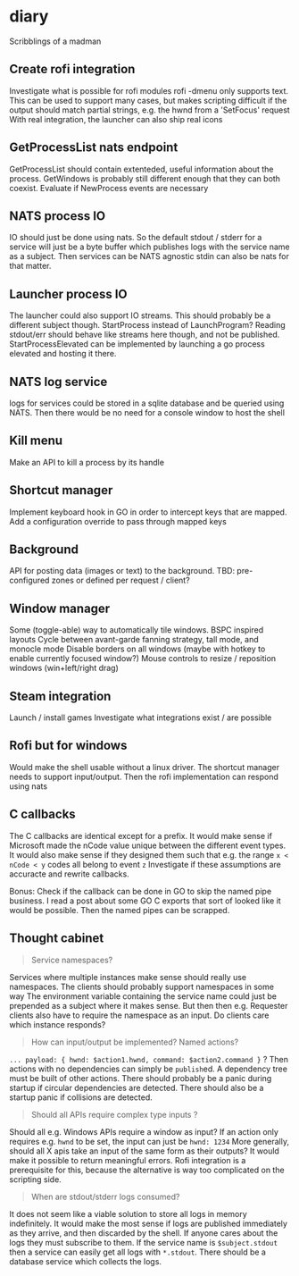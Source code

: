 # diary
Scribblings of a madman

## Create rofi integration
  Investigate what is possible for rofi modules
  rofi -dmenu only supports text. This can be used to support many cases,
  but makes scripting difficult if the output should match partial strings, e.g. the hwnd from a 'SetFocus' request
  With real integration, the launcher can also ship real icons
## GetProcessList nats endpoint
  GetProcessList should contain extenteded, useful information 
  about the process. GetWindows is probably still different enough
  that they can both coexist.
  Evaluate if NewProcess events are necessary
## NATS process IO 
  IO should just be done using nats. So the default stdout / stderr for a service will just be a byte buffer which publishes logs 
  with the service name as a subject. Then services can be NATS agnostic
  stdin can also be nats for that matter. 
## Launcher process IO 
  The launcher could also support IO streams. This should probably be a different subject though.
  StartProcess instead of LaunchProgram? Reading stdout/err should behave like streams here though, and not be published.
  StartProcessElevated can be implemented by launching a go process elevated and hosting it there.
## NATS log service
  logs for services could be stored in a sqlite database
  and be queried using NATS. Then there would be no need 
  for a console window to host the shell
## Kill menu
  Make an API to kill a process by its handle
## Shortcut manager
  Implement keyboard hook in GO in order to intercept keys that are mapped.
  Add a configuration override to pass through mapped keys
## Background 
  API for posting data (images or text) to the background. TBD: pre-configured zones or defined per request / client?
## Window manager 
  Some (toggle-able) way to automatically tile windows. BSPC inspired layouts
  Cycle between avant-garde fanning strategy, tall mode, and monocle mode
  Disable borders on all windows (maybe with hotkey to enable currently focused window?)
  Mouse controls to resize / reposition windows (win+left/right drag)
## Steam integration 
  Launch / install games
  Investigate what integrations exist / are possible
## Rofi but for windows
  Would make the shell usable without a linux driver. The shortcut manager needs to support input/output. Then the rofi implementation can respond using nats 
## C callbacks
  The C callbacks are identical except for a prefix.
  It would make sense if Microsoft made the nCode value unique between the different event types. 
  It would also make sense if they designed them such that e.g. the range `x < nCode < y` codes all belong to event `z`
  Investigate if these assumptions are accuracte and rewrite callbacks.

  Bonus: Check if the callback can be done in GO to skip the named pipe business.
  I read a post about some GO C exports that sort of looked like it would be possible. Then the named pipes can 
  be scrapped.

## Thought cabinet
  > Service namespaces?

  Services where multiple instances make sense should really use namespaces. The clients should probably support namespaces in some way 
  The environment variable containing the service name could just be prepended as a subject where it makes sense. But then 
  then e.g. Requester clients also have to require the namespace as an input. Do clients care which instance responds?

  > How can input/output be implemented? Named actions?

  `... payload: { hwnd: $action1.hwnd, command: $action2.command }` ?
  Then actions with no dependencies can simply be `publish`ed. A dependency tree must be built of other actions.
  There should probably be a panic during startup if circular dependencies are detected.
  There should also be a startup panic if collisions are detected.

  > Should all APIs require complex type inputs ?

  Should all e.g. Windows APIs require a window as input? If an action only requires e.g. `hwnd` to be set, the input can just be `hwnd: 1234`
  More generally, should all X apis take an input of the same form as their outputs? It would make it possible to return meaningful errors.
  Rofi integration is a prerequisite for this, because the alternative is way too complicated on the scripting side.


  > When are stdout/stderr logs consumed?

  It does not seem like a viable solution to store all logs in memory indefinitely.
  It would make the most sense if logs are published immediately as they arrive, 
  and then discarded by the shell. If anyone cares about the logs they must subscribe to them.
  If the service name is `$subject.stdout` then a service can easily get all logs with `*.stdout`.
  There should be a database service which collects the logs.
